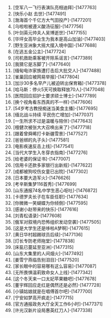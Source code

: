 
1. [空军八一飞行表演队亮相迪拜]-[1477763]
1. [快乐小赵 去世]-[1477491]
1. [渤海首个千亿方大气田投产]-[1477201]
1. [乌啦啦被遵义酸汤征服]-[1477756]
1. [叶剑英元帅夫人吴博逝世]-[1477155]
1. [华坪女高毕业生为我本是高山加油]-[1477403]
1. [野生亚洲象大摇大摆入境中国]-[1477688]
1. [在逃五金公主]-[1477724]
1. [司机救助乘客被开除系谣言]-[1477389]
1. [我猜它是冻脚了]-[1477640]
1. [缅甸电诈家族遭打击后大批交人]-[1477488]
1. [雀巢回应被网易举报]-[1477804]
1. [加沙30多名早产儿被迫转出保育箱]-[1477378]
1. [哈马斯：停火5天可换取释放70人]-[1477048]
1. [医院回应招护士要求硕士博士]-[1477789]
1. [换个视角看东西真的不一样]-[1477606]
1. [54岁考古教授痴迷当美食主播]-[1477695]
1. [缅北战斗持续 平民伤亡增加]-[1477037]
1. [一生所求不过是温暖与陪伴]-[1477643]
1. [檀健次被张大大召唤出来了]-[1477718]
1. [跟着曾舜晞打卡新疆雪景]-[1477527]
1. [爸爸绑的丸子头]-[1477581]
1. [电影疾速反击上线]-[1477541]
1. [当代大学生入冬穿衣指南]-[1477276]
1. [给老婆的保证书]-[1477007]
1. [信用卡还款多家银行出新规]-[1477622]
1. [成都被狗咬伤女童已出院]-[1477302]
1. [日本要大造军火]-[1476626]
1. [考辛斯集梦116首秀]-[1477699]
1. [山东通报74名中学生恶心呕吐]-[1476872]
1. [卡德罗夫长子在车臣任职]-[1477634]
1. [你微微一笑蝴蝶为你倾倒]-[1477595]
1. [感谢小赵带来的快乐]-[1477616]
1. [刘青松语录]-[1477608]
1. [俄军对叙境内恐怖组织发动空袭]-[1477505]
1. [这是大学生还是哆啦A梦啊]-[1477615]
1. [黄日华村超踢球员后续]-[1477136]
1. [灯长专防老师拖堂]-[1477838]
1. [床虱已蔓延至亚洲]-[1477315]
1. [山东大集里的人间烟火]-[1477492]
1. [姜雪宁燕临告别泪目]-[1477520]
1. [家长眼中的容易哪有这么容易]-[1477087]
1. [无所畏惧温莉致命女人上线]-[1477342]
1. [这个冬天来一口太妃苹果糖吧]-[1477678]
1. [董宇辉回应走红是偶然还是必然]-[1477728]
1. [小镇姑娘就是在唱傅首尔吧]-[1477700]
1. [宁安如梦高开疯走]-[1477715]
1. [官方通报政务大厅全天工作6小时]-[1477371]
1. [许光汉新片设局惠英红刀人]-[1477338]